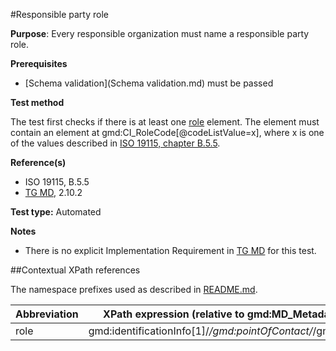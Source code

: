 #Responsible party role

**Purpose**: Every responsible organization must name a responsible party role.

**Prerequisites**
* [Schema validation](Schema validation.md) must be passed

**Test method**

The test first checks if there is at least one [role](#role) element.
The element must contain an element at gmd:CI_RoleCode[@codeListValue=x], where x is one of the values described in [ISO 19115, chapter B.5.5](http://standards.iso.org/ittf/PubliclyAvailableStandards/ISO_19139_Schemas/resources/codelist/gmxCodelists.xml#CI_RoleCode).

**Reference(s)**

* ISO 19115, B.5.5
* [TG MD](./README.md#ref_TG_MD), 2.10.2

**Test type:** Automated

**Notes**

* There is no explicit Implementation Requirement in [TG MD](README.md#ref_TG_MD) for this test.

##Contextual XPath references

The namespace prefixes used as described in [README.md](./README.md#namespaces).

Abbreviation                                   |  XPath expression (relative to gmd:MD_Metadata)
-----------------------------------------------| -------------------------------------------------------------------------
<a name="role"></a> role   | gmd:identificationInfo[1]/*/gmd:pointOfContact/*/gmd:role
